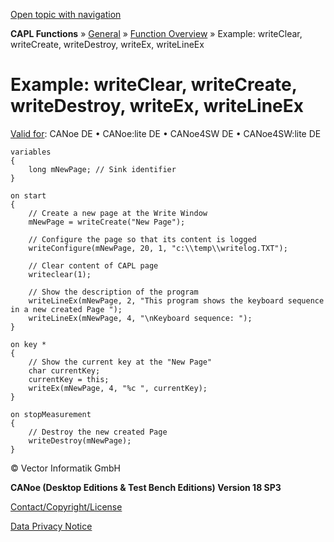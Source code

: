 [Open topic with navigation](../../../../../CANoeDEFamily.htm#Topics/CAPLFunctions/Other/Functions/CAPLfunctionsExampleWrite.md)

**CAPL Functions** » [General](../CAPLGeneralStartPage.md) » [Function Overview](../CAPLfunctionsGeneralOverview.md) » Example: writeClear, writeCreate, writeDestroy, writeEx, writeLineEx

# Example: writeClear, writeCreate, writeDestroy, writeEx, writeLineEx

[Valid for](../../../Shared/FeatureAvailability.md): CANoe DE • CANoe:lite DE • CANoe4SW DE • CANoe4SW:lite DE

```
variables
{
    long mNewPage; // Sink identifier
}

on start
{
    // Create a new page at the Write Window
    mNewPage = writeCreate("New Page");

    // Configure the page so that its content is logged
    writeConfigure(mNewPage, 20, 1, "c:\\temp\\writelog.TXT");

    // Clear content of CAPL page
    writeclear(1);

    // Show the description of the program
    writeLineEx(mNewPage, 2, "This program shows the keyboard sequence in a new created Page ");
    writeLineEx(mNewPage, 4, "\nKeyboard sequence: ");
}

on key *
{
    // Show the current key at the "New Page"
    char currentKey;
    currentKey = this;
    writeEx(mNewPage, 4, "%c ", currentKey);
}

on stopMeasurement
{
    // Destroy the new created Page
    writeDestroy(mNewPage);
}
```

© Vector Informatik GmbH

**CANoe (Desktop Editions & Test Bench Editions) Version 18 SP3**

[Contact/Copyright/License](../../../Shared/ContactCopyrightLicense.md)

[Data Privacy Notice](https://www.vector.com/int/en/company/get-info/privacy-policy/)
